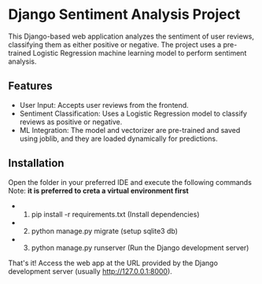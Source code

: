 # Django Sentiment Analysis Project
This Django-based web application analyzes the sentiment of user reviews, classifying them as either positive or negative. The project uses a pre-trained Logistic Regression machine learning model to perform sentiment analysis.

## Features
- User Input: Accepts user reviews from the frontend.
- Sentiment Classification: Uses a Logistic Regression model to classify reviews as positive or negative.
- ML Integration: The model and vectorizer are pre-trained and saved using joblib, and they are loaded dynamically for predictions.

## Installation 
Open the folder in your preferred IDE and execute the following commands <br>
Note: **it is preferred to creta a virtual environment first** <br>
- 1) pip install -r requirements.txt (Install dependencies) <br>
- 2) python manage.py migrate (setup sqlite3 db) <br>
- 3) python manage.py runserver (Run the Django development server) <br>

That's it! Access the web app at the URL provided by the Django development server (usually http://127.0.0.1:8000).
